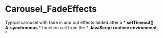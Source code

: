 # Carousel_FadeEffects
Typical carousel with fade in and out effects added after a * **setTimeout() A-synchronous** * function call from the * **JavaScript runtime environment.** *
